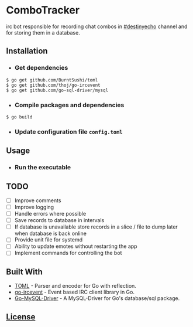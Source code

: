 # ComboTracker

irc bot responsible for recording chat combos in [#destinyecho](https://qchat.rizon.net/?channels=#destinyecho) channel and for storing them in a database. 

## Installation

* ### Get dependencies
```console
$ go get github.com/BurntSushi/toml
$ go get github.com/thoj/go-ircevent
$ go get github.com/go-sql-driver/mysql
```

* ### Compile packages and dependencies
```console
$ go build
```

* ### Update configuration file ```config.toml```

## Usage

* ### Run the executable

## TODO
- [ ] Improve comments
- [ ] Improve logging
- [ ] Handle errors where possible
- [ ] Save records to database in intervals
- [ ] If database is unavailable store records in a slice / file to dump later when database is back online
- [ ] Provide unit file for systemd
- [ ] Ability to update emotes without restarting the app
- [ ] Implement commands for controlling the bot

## Built With

* [TOML](https://github.com/BurntSushi/toml) - Parser and encoder for Go with reflection.
* [go-ircevent](https://github.com/thoj/go-ircevent) - Event based IRC client library in Go.
* [Go-MySQL-Driver](https://github.com/go-sql-driver/mysql) - A MySQL-Driver for Go's database/sql package.

## [License](LICENSE)
